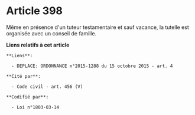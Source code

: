 # Article 398

Même en présence d'un tuteur testamentaire et sauf vacance, la tutelle est organisée avec un conseil de famille.

**Liens relatifs à cet article**

	**Liens**:

	  - DEPLACE: ORDONNANCE n°2015-1288 du 15 octobre 2015 - art. 4

	**Cité par**:

	  - Code civil - art. 456 (V)

	**Codifié par**:

	  - Loi n°1803-03-14
